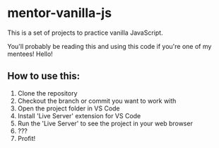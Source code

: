 # mentor-vanilla-js
 
This is a set of projects to practice vanilla JavaScript.

You'll probably be reading this and using this code if you're one of my mentees! Hello!

## How to use this:

1. Clone the repository
2. Checkout the branch or commit you want to work with
3. Open the project folder in VS Code
4. Install 'Live Server' extension for VS Code
5. Run the 'Live Server' to see the project in your web browser
6. ???
7. Profit!